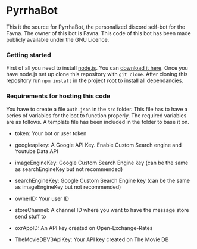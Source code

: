 # PyrrhaBot #

This it the source for PyrrhaBot, the personalized discord self-bot for the Favna. The owner of this bot is Favna. This code of this bot has been made publicly available under the GNU Licence.

### Getting started ###

First of all you need to install [node.js](https://nodejs.org/en/). You can [download it here](https://nodejs.org/en/download/). Once you have node.js set up clone this repository with `git clone`. After cloning this repository run `npm install` in the project root to install all dependancies.

### Requirements for hosting this code ###

You have to create a file `auth.json` in the `src` folder. This file has to have a series of variables for the bot to function properly. The required variables are as follows. A template file has been included in the folder to base it on.

  - token: Your bot or user token

  - googleapikey: A Google API Key. Enable Custom Search engine and Youtube Data API

  - imageEngineKey: Google Custom Search Engine key (can be the same as searchEngineKey but not recommended)

  - searchEngineKey: Google Custom Search Engine key (can be the same as imageEngineKey but not recommended)

  - ownerID: Your user ID

  - storeChannel: A channel ID where you want to have the message store send stuff to

  - oxrAppID: An API key created on Open-Exchange-Rates

  - TheMovieDBV3ApiKey: Your API key created on The Movie DB
  